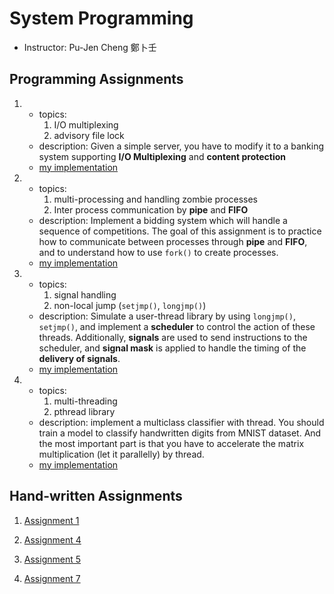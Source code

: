 # System Programming

+ Instructor: Pu-Jen Cheng 鄭卜壬

## Programming Assignments

1. 
    - topics:
        1. I/O multiplexing
        2. advisory file lock
    - description: Given a simple server, you have to modify it to a banking system supporting **I/O Multiplexing** and **content protection**
    - [my implementation](./programming/hw1.md)

2. 
    - topics:
        1. multi-processing and handling zombie processes
        2. Inter process communication by **pipe** and **FIFO**
    - description: Implement a bidding system which will handle a sequence of competitions. The goal of this assignment is to practice how to communicate between processes through **pipe** and **FIFO**, and to understand how to use <code>fork()</code> to create processes.
    - [my implementation](./programming/hw2.md)

3. 
    - topics:
        1. signal handling
        2. non-local jump (<code>setjmp()</code>, <code>longjmp()</code>)
    - description: Simulate a user-thread library by using <code>longjmp()</code>, <code>setjmp()</code>, and implement a **scheduler** to control the action of these threads. Additionally, **signals** are used to send instructions to the scheduler, and **signal mask** is applied to handle the timing of the **delivery of signals**.
    - [my implementation](./programming/hw3.md)

4. 
    - topics:
        1. multi-threading
        2. pthread library
    - description: implement a multiclass classifier with thread. You should train a model to classify handwritten digits from MNIST dataset. And the most important part is that you have to accelerate the matrix multiplication (let it parallelly) by thread.
    - [my implementation](./programming/hw4.md)



## Hand-written Assignments

1. [Assignment 1](./hand-written/hw1.md)

2. [Assignment 4](./hand-written/hw2.md)

3. [Assignment 5](./hand-written/hw3.md)

4. [Assignment 7](./hand-written/hw4.md)
